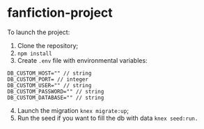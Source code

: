 # fanfiction-project
To launch the project:
1. Clone the repository;
2. ```npm install```
3. Create ```.env``` file with environmental variables:
```
DB_CUSTOM_HOST="" // string
DB_CUSTOM_PORT= // integer
DB_CUSTOM_USER="" // string
DB_CUSTOM_PASSWORD="" // string
DB_CUSTOM_DATABASE="" // string
```
4. Launch the migration ```knex migrate:up```;
5. Run the seed if you want to fill the db with data ```knex seed:run.```
